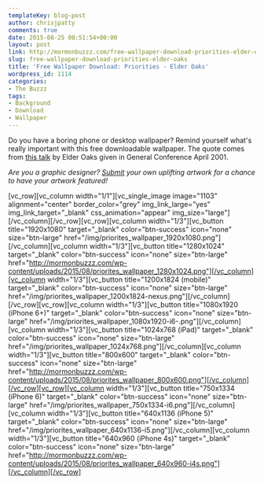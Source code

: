 ```yaml
---
templateKey: blog-post
author: chrisjpatty
comments: true
date: 2015-08-25 00:51:54+00:00
layout: post
link: http://mormonbuzzz.com/free-wallpaper-download-priorities-elder-oaks/
slug: free-wallpaper-download-priorities-elder-oaks
title: 'Free Wallpaper Download: Priorities - Elder Oaks'
wordpress_id: 1114
categories:
- The Buzzz
tags:
- Background
- Download
- Wallpaper
---
```


Do you have a boring phone or desktop wallpaper? Remind yourself what's really important with this free downloadable wallpaper. The quote comes from [this talk](https://www.lds.org/general-conference/2001/04/focus-and-priorities?lang=eng) by Elder Oaks given in General Conference April 2001.

_Are you a graphic designer? [Submit](mailto:mormonbuzzz@gmail.com?Subject=Submission%3A) your own uplifting artwork for a chance to have your artwork featured!_

[vc_row][vc_column width="1/1"][vc_single_image image="1103" alignment="center" border_color="grey" img_link_large="yes" img_link_target="_blank" css_animation="appear" img_size="large"][/vc_column][/vc_row][vc_row][vc_column width="1/3"][vc_button title="1920x1080" target="_blank" color="btn-success" icon="none" size="btn-large" href="/img/priorites_wallpaper_1920x1080.png"][/vc_column][vc_column width="1/3"][vc_button title="1280x1024" target="_blank" color="btn-success" icon="none" size="btn-large" href="http://mormonbuzzz.com/wp-content/uploads/2015/08/priorites_wallpaper_1280x1024.png"][/vc_column][vc_column width="1/3"][vc_button title="1200x1824 (mobile)" target="_blank" color="btn-success" icon="none" size="btn-large" href="/img/priorites_wallpaper_1200x1824-nexus.png"][/vc_column][/vc_row][vc_row][vc_column width="1/3"][vc_button title="1080x1920 (iPhone 6+)" target="_blank" color="btn-success" icon="none" size="btn-large" href="/img/priorites_wallpaper_1080x1920-i6-.png"][/vc_column][vc_column width="1/3"][vc_button title="1024x768 (iPad)" target="_blank" color="btn-success" icon="none" size="btn-large" href="/img/priorites_wallpaper_1024x768.png"][/vc_column][vc_column width="1/3"][vc_button title="800x600" target="_blank" color="btn-success" icon="none" size="btn-large" href="http://mormonbuzzz.com/wp-content/uploads/2015/08/priorites_wallpaper_800x600.png"][/vc_column][/vc_row][vc_row][vc_column width="1/3"][vc_button title="750x1334 (iPhone 6)" target="_blank" color="btn-success" icon="none" size="btn-large" href="/img/priorites_wallpaper_750x1334-i6.png"][/vc_column][vc_column width="1/3"][vc_button title="640x1136 (iPhone 5)" target="_blank" color="btn-success" icon="none" size="btn-large" href="/img/priorites_wallpaper_640x1136-i5.png"][/vc_column][vc_column width="1/3"][vc_button title="640x960 (iPhone 4s)" target="_blank" color="btn-success" icon="none" size="btn-large" href="http://mormonbuzzz.com/wp-content/uploads/2015/08/priorites_wallpaper_640x960-i4s.png"][/vc_column][/vc_row]
